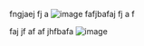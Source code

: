fngjaej fj a
![image](https://github.com/user-attachments/assets/5994c334-3a5e-434f-b6e4-bf846f75e412)
fafjbafaj fj a f

faj jf af af jhfbafa
![image](https://github.com/user-attachments/assets/73b82a21-61ba-42b0-931d-4351c0d99438)
